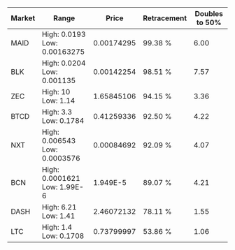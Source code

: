 | Market | Range | Price| Retracement | Doubles to 50% |
| --- | --- | --- | --- | --- |
| MAID | High: 0.0193<br />Low: 0.00163275 | 0.00174295 | 99.38 % | 6.00 |
| BLK | High: 0.0204<br />Low: 0.001135 | 0.00142254 | 98.51 % | 7.57 |
| ZEC | High: 10<br />Low: 1.14 | 1.65845106 | 94.15 % | 3.36 |
| BTCD | High: 3.3<br />Low: 0.1784 | 0.41259336 | 92.50 % | 4.22 |
| NXT | High: 0.006543<br />Low: 0.0003576 | 0.00084692 | 92.09 % | 4.07 |
| BCN | High: 0.0001621<br />Low: 1.99E-6 | 1.949E-5 | 89.07 % | 4.21 |
| DASH | High: 6.21<br />Low: 1.41 | 2.46072132 | 78.11 % | 1.55 |
| LTC | High: 1.4<br />Low: 0.1708 | 0.73799997 | 53.86 % | 1.06 |
